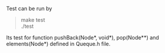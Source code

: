 Test can be run by </br>
>make test </br>
>./test </br>
  
Its test for function pushBack(Node*, void*), pop(Node**) and elements(Node*) defined in Queque.h file.
